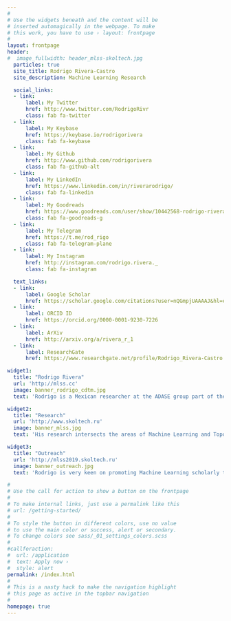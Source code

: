 ```yaml
---
#
# Use the widgets beneath and the content will be
# inserted automagically in the webpage. To make
# this work, you have to use › layout: frontpage
#
layout: frontpage
header:
#  image_fullwidth: header_mlss-skoltech.jpg
  particles: true
  site_title: Rodrigo Rivera-Castro
  site_description: Machine Learning Research

  social_links:
  - link:
      label: My Twitter
      href: http://www.twitter.com/RodrigoRivr
      class: fab fa-twitter
  - link:
      label: My Keybase
      href: https://keybase.io/rodrigorivera
      class: fab fa-keybase
  - link:
      label: My Github
      href: http://www.github.com/rodrigorivera
      class: fab fa-github-alt
  - link:
      label: My LinkedIn
      href: https://www.linkedin.com/in/riverarodrigo/
      class: fab fa-linkedin
  - link:
      label: My Goodreads
      href: https://www.goodreads.com/user/show/10442568-rodrigo-rivera
      class: fab fa-goodreads-g
  - link:
      label: My Telegram
      href: https://t.me/rod_rigo
      class: fab fa-telegram-plane
  - link:
      label: My Instagram
      href: http://instagram.com/rodrigo.rivera._
      class: fab fa-instagram

  text_links:
  - link:
      label: Google Scholar
      href: https://scholar.google.com/citations?user=nQGmpjUAAAAJ&hl=en
  - link:
      label: ORCID ID
      href: https://orcid.org/0000-0001-9230-7226
  - link:
      label: ArXiv
      href: http://arxiv.org/a/rivera_r_1
  - link:
      label: ResearchGate
      href: https://www.researchgate.net/profile/Rodrigo_Rivera-Castro

widget1:
  title: "Rodrigo Rivera"
  url: 'http://mlss.cc'
  image: banner_rodrigo_cdtm.jpg
  text: 'Rodrigo is a Mexican researcher at the ADASE group part of the Skolkovo Institute of Science and Technology in Moscow, Russia. He brings more than 10 years of experience in the industry working on applied machine learning tasks for the e-commerce and FMCG sectors.'

widget2:
  title: "Research"
  url: 'http://www.skoltech.ru'
  image: banner_mlss.jpg
  text: 'His research intersects the areas of Machine Learning and Topological Data Analysis for time series and graph data. He seeks to advance the theory to provide applications in the areas of demand prediction, and user modeling with an emphasis on robust machine-learning software that can be deployed to address societal problems.'

widget3:
  title: "Outreach"
  url: 'http://mlss2019.skoltech.ru'
  image: banner_outreach.jpg
  text: 'Rodrigo is very keen on promoting Machine Learning scholarly through academic outreach activities. Two examples of this are his involvement as a co-organizer of the Machine Learning Summer School 2019 in Moscow and the Machine Learning Open Community Day 2019 at Skoltech.'

#  
# Use the call for action to show a button on the frontpage
#
# To make internal links, just use a permalink like this
# url: /getting-started/
#
# To style the button in different colors, use no value
# to use the main color or success, alert or secondary.
# To change colors see sass/_01_settings_colors.scss
#
#callforaction:
#  url: /application
#  text: Apply now ›
#  style: alert
permalink: /index.html
#
# This is a nasty hack to make the navigation highlight
# this page as active in the topbar navigation
#
homepage: true
---
```

